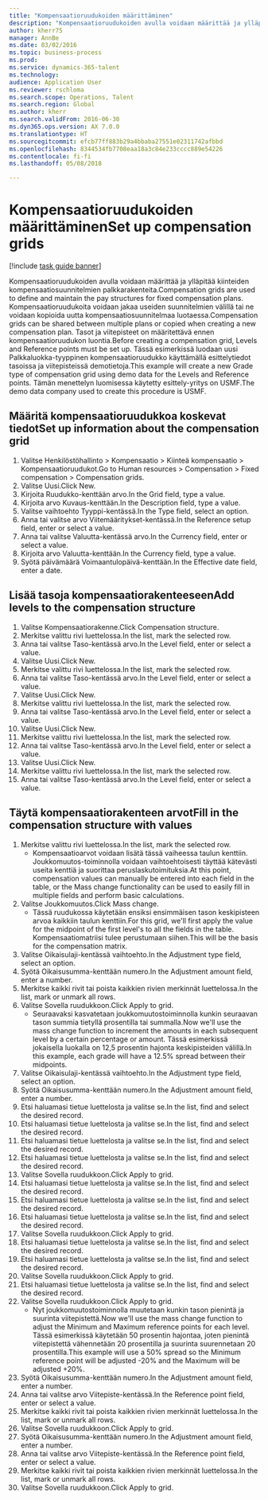```yaml
--- 
title: "Kompensaatioruudukoiden määrittäminen"
description: "Kompensaatioruudukoiden avulla voidaan määrittää ja ylläpitää kiinteiden kompensaatiosuunnitelmien palkkarakenteita."
author: kherr75
manager: AnnBe
ms.date: 03/02/2016
ms.topic: business-process
ms.prod: 
ms.service: dynamics-365-talent
ms.technology: 
audience: Application User
ms.reviewer: rschloma
ms.search.scope: Operations, Talent
ms.search.region: Global
ms.author: kherr
ms.search.validFrom: 2016-06-30
ms.dyn365.ops.version: AX 7.0.0
ms.translationtype: HT
ms.sourcegitcommit: efcb77ff883b29a4bbaba27551e02311742afbbd
ms.openlocfilehash: 8344534fb7708eaa18a3c84e233cccc889e54226
ms.contentlocale: fi-fi
ms.lasthandoff: 05/08/2018

---
```

# <a name="set-up-compensation-grids"></a><span data-ttu-id="b84ad-103">Kompensaatioruudukoiden määrittäminen</span><span class="sxs-lookup"><span data-stu-id="b84ad-103">Set up compensation grids</span></span>

[!include [task guide banner](../../includes/task-guide-banner.md)]

<span data-ttu-id="b84ad-104">Kompensaatioruudukoiden avulla voidaan määrittää ja ylläpitää kiinteiden kompensaatiosuunnitelmien palkkarakenteita.</span><span class="sxs-lookup"><span data-stu-id="b84ad-104">Compensation grids are used to define and maintain the pay structures for fixed compensation plans.</span></span> <span data-ttu-id="b84ad-105">Kompensaatioruudukoita voidaan jakaa useiden suunnitelmien välillä tai ne voidaan kopioida uutta kompensaatiosuunnitelmaa luotaessa.</span><span class="sxs-lookup"><span data-stu-id="b84ad-105">Compensation grids can be shared between multiple plans or copied when creating a new compensation plan.</span></span>  <span data-ttu-id="b84ad-106">Tasot ja viitepisteet on määritettävä ennen kompensaatioruudukon luontia.</span><span class="sxs-lookup"><span data-stu-id="b84ad-106">Before creating a compensation grid, Levels and Reference points must be set up.</span></span> <span data-ttu-id="b84ad-107">Tässä esimerkissä luodaan uusi Palkkaluokka-tyyppinen kompensaatioruudukko käyttämällä esittelytiedot tasoissa ja viitepisteissä demotietoja.</span><span class="sxs-lookup"><span data-stu-id="b84ad-107">This example will create a new Grade type of compensation grid using demo data for the Levels and Reference points.</span></span> <span data-ttu-id="b84ad-108">Tämän menettelyn luomisessa käytetty esittely-yritys on USMF.</span><span class="sxs-lookup"><span data-stu-id="b84ad-108">The demo data company used to create this procedure is USMF.</span></span>


## <a name="set-up-information-about-the-compensation-grid"></a><span data-ttu-id="b84ad-109">Määritä kompensaatioruudukkoa koskevat tiedot</span><span class="sxs-lookup"><span data-stu-id="b84ad-109">Set up information about the compensation grid</span></span>
1. <span data-ttu-id="b84ad-110">Valitse Henkilöstöhallinto > Kompensaatio > Kiinteä kompensaatio > Kompensaatioruudukot.</span><span class="sxs-lookup"><span data-stu-id="b84ad-110">Go to Human resources > Compensation > Fixed compensation > Compensation grids.</span></span>
2. <span data-ttu-id="b84ad-111">Valitse Uusi.</span><span class="sxs-lookup"><span data-stu-id="b84ad-111">Click New.</span></span>
3. <span data-ttu-id="b84ad-112">Kirjoita Ruudukko-kenttään arvo.</span><span class="sxs-lookup"><span data-stu-id="b84ad-112">In the Grid field, type a value.</span></span>
4. <span data-ttu-id="b84ad-113">Kirjoita arvo Kuvaus-kenttään.</span><span class="sxs-lookup"><span data-stu-id="b84ad-113">In the Description field, type a value.</span></span>
5. <span data-ttu-id="b84ad-114">Valitse vaihtoehto Tyyppi-kentässä.</span><span class="sxs-lookup"><span data-stu-id="b84ad-114">In the Type field, select an option.</span></span>
6. <span data-ttu-id="b84ad-115">Anna tai valitse arvo Viitemääritykset-kentässä.</span><span class="sxs-lookup"><span data-stu-id="b84ad-115">In the Reference setup field, enter or select a value.</span></span>
7. <span data-ttu-id="b84ad-116">Anna tai valitse Valuutta-kentässä arvo.</span><span class="sxs-lookup"><span data-stu-id="b84ad-116">In the Currency field, enter or select a value.</span></span>
8. <span data-ttu-id="b84ad-117">Kirjoita arvo Valuutta-kenttään.</span><span class="sxs-lookup"><span data-stu-id="b84ad-117">In the Currency field, type a value.</span></span>
9. <span data-ttu-id="b84ad-118">Syötä päivämäärä Voimaantulopäivä-kenttään.</span><span class="sxs-lookup"><span data-stu-id="b84ad-118">In the Effective date field, enter a date.</span></span>

## <a name="add-levels-to-the-compensation-structure"></a><span data-ttu-id="b84ad-119">Lisää tasoja kompensaatiorakenteeseen</span><span class="sxs-lookup"><span data-stu-id="b84ad-119">Add levels to the compensation structure</span></span>
1. <span data-ttu-id="b84ad-120">Valitse Kompensaatiorakenne.</span><span class="sxs-lookup"><span data-stu-id="b84ad-120">Click Compensation structure.</span></span>
2. <span data-ttu-id="b84ad-121">Merkitse valittu rivi luettelossa.</span><span class="sxs-lookup"><span data-stu-id="b84ad-121">In the list, mark the selected row.</span></span>
3. <span data-ttu-id="b84ad-122">Anna tai valitse Taso-kentässä arvo.</span><span class="sxs-lookup"><span data-stu-id="b84ad-122">In the Level field, enter or select a value.</span></span>
4. <span data-ttu-id="b84ad-123">Valitse Uusi.</span><span class="sxs-lookup"><span data-stu-id="b84ad-123">Click New.</span></span>
5. <span data-ttu-id="b84ad-124">Merkitse valittu rivi luettelossa.</span><span class="sxs-lookup"><span data-stu-id="b84ad-124">In the list, mark the selected row.</span></span>
6. <span data-ttu-id="b84ad-125">Anna tai valitse Taso-kentässä arvo.</span><span class="sxs-lookup"><span data-stu-id="b84ad-125">In the Level field, enter or select a value.</span></span>
7. <span data-ttu-id="b84ad-126">Valitse Uusi.</span><span class="sxs-lookup"><span data-stu-id="b84ad-126">Click New.</span></span>
8. <span data-ttu-id="b84ad-127">Merkitse valittu rivi luettelossa.</span><span class="sxs-lookup"><span data-stu-id="b84ad-127">In the list, mark the selected row.</span></span>
9. <span data-ttu-id="b84ad-128">Anna tai valitse Taso-kentässä arvo.</span><span class="sxs-lookup"><span data-stu-id="b84ad-128">In the Level field, enter or select a value.</span></span>
10. <span data-ttu-id="b84ad-129">Valitse Uusi.</span><span class="sxs-lookup"><span data-stu-id="b84ad-129">Click New.</span></span>
11. <span data-ttu-id="b84ad-130">Merkitse valittu rivi luettelossa.</span><span class="sxs-lookup"><span data-stu-id="b84ad-130">In the list, mark the selected row.</span></span>
12. <span data-ttu-id="b84ad-131">Anna tai valitse Taso-kentässä arvo.</span><span class="sxs-lookup"><span data-stu-id="b84ad-131">In the Level field, enter or select a value.</span></span>
13. <span data-ttu-id="b84ad-132">Valitse Uusi.</span><span class="sxs-lookup"><span data-stu-id="b84ad-132">Click New.</span></span>
14. <span data-ttu-id="b84ad-133">Merkitse valittu rivi luettelossa.</span><span class="sxs-lookup"><span data-stu-id="b84ad-133">In the list, mark the selected row.</span></span>
15. <span data-ttu-id="b84ad-134">Anna tai valitse Taso-kentässä arvo.</span><span class="sxs-lookup"><span data-stu-id="b84ad-134">In the Level field, enter or select a value.</span></span>

## <a name="fill-in-the-compensation-structure-with-values"></a><span data-ttu-id="b84ad-135">Täytä kompensaatiorakenteen arvot</span><span class="sxs-lookup"><span data-stu-id="b84ad-135">Fill in the compensation structure with values</span></span>
1. <span data-ttu-id="b84ad-136">Merkitse valittu rivi luettelossa.</span><span class="sxs-lookup"><span data-stu-id="b84ad-136">In the list, mark the selected row.</span></span>
    * <span data-ttu-id="b84ad-137">Kompensaatioarvot voidaan lisätä tässä vaiheessa taulun kenttiin. Joukkomuutos-toiminnolla voidaan vaihtoehtoisesti täyttää kätevästi useita kenttiä ja suorittaa peruslaskutoimituksia.</span><span class="sxs-lookup"><span data-stu-id="b84ad-137">At this point, compensation values can manually be entered into each field in the table, or the Mass change functionality can be used to easily fill in multiple fields and perform basic calculations.</span></span>  
2. <span data-ttu-id="b84ad-138">Valitse Joukkomuutos.</span><span class="sxs-lookup"><span data-stu-id="b84ad-138">Click Mass change.</span></span>
    * <span data-ttu-id="b84ad-139">Tässä ruudukossa käytetään ensiksi ensimmäisen tason keskipisteen arvoa kaikkiin taulun kenttiin.</span><span class="sxs-lookup"><span data-stu-id="b84ad-139">For this grid, we'll first apply the value for the midpoint of the first level's to all the fields in the table.</span></span> <span data-ttu-id="b84ad-140">Kompensaatiomatriisi tulee perustumaan siihen.</span><span class="sxs-lookup"><span data-stu-id="b84ad-140">This will be the basis for the compensation matrix.</span></span>  
3. <span data-ttu-id="b84ad-141">Valitse Oikaisulaji-kentässä vaihtoehto.</span><span class="sxs-lookup"><span data-stu-id="b84ad-141">In the Adjustment type field, select an option.</span></span>
4. <span data-ttu-id="b84ad-142">Syötä Oikaisusumma-kenttään numero.</span><span class="sxs-lookup"><span data-stu-id="b84ad-142">In the Adjustment amount field, enter a number.</span></span>
5. <span data-ttu-id="b84ad-143">Merkitse kaikki rivit tai poista kaikkien rivien merkinnät luettelossa.</span><span class="sxs-lookup"><span data-stu-id="b84ad-143">In the list, mark or unmark all rows.</span></span>
6. <span data-ttu-id="b84ad-144">Valitse Sovella ruudukkoon.</span><span class="sxs-lookup"><span data-stu-id="b84ad-144">Click Apply to grid.</span></span>
    * <span data-ttu-id="b84ad-145">Seuraavaksi kasvatetaan joukkomuutostoiminnolla kunkin seuraavan tason summia tietyllä prosentilla tai summalla.</span><span class="sxs-lookup"><span data-stu-id="b84ad-145">Now we'll use the mass change function to increment the amounts in each subsequent level by a certain percentage or amount.</span></span> <span data-ttu-id="b84ad-146">Tässä esimerkissä jokaisella luokalla on 12,5 prosentin hajonta keskipisteiden välillä.</span><span class="sxs-lookup"><span data-stu-id="b84ad-146">In this example, each grade will have a 12.5% spread between their midpoints.</span></span>  
7. <span data-ttu-id="b84ad-147">Valitse Oikaisulaji-kentässä vaihtoehto.</span><span class="sxs-lookup"><span data-stu-id="b84ad-147">In the Adjustment type field, select an option.</span></span>
8. <span data-ttu-id="b84ad-148">Syötä Oikaisusumma-kenttään numero.</span><span class="sxs-lookup"><span data-stu-id="b84ad-148">In the Adjustment amount field, enter a number.</span></span>
9. <span data-ttu-id="b84ad-149">Etsi haluamasi tietue luettelosta ja valitse se.</span><span class="sxs-lookup"><span data-stu-id="b84ad-149">In the list, find and select the desired record.</span></span>
10. <span data-ttu-id="b84ad-150">Etsi haluamasi tietue luettelosta ja valitse se.</span><span class="sxs-lookup"><span data-stu-id="b84ad-150">In the list, find and select the desired record.</span></span>
11. <span data-ttu-id="b84ad-151">Etsi haluamasi tietue luettelosta ja valitse se.</span><span class="sxs-lookup"><span data-stu-id="b84ad-151">In the list, find and select the desired record.</span></span>
12. <span data-ttu-id="b84ad-152">Etsi haluamasi tietue luettelosta ja valitse se.</span><span class="sxs-lookup"><span data-stu-id="b84ad-152">In the list, find and select the desired record.</span></span>
13. <span data-ttu-id="b84ad-153">Valitse Sovella ruudukkoon.</span><span class="sxs-lookup"><span data-stu-id="b84ad-153">Click Apply to grid.</span></span>
14. <span data-ttu-id="b84ad-154">Etsi haluamasi tietue luettelosta ja valitse se.</span><span class="sxs-lookup"><span data-stu-id="b84ad-154">In the list, find and select the desired record.</span></span>
15. <span data-ttu-id="b84ad-155">Etsi haluamasi tietue luettelosta ja valitse se.</span><span class="sxs-lookup"><span data-stu-id="b84ad-155">In the list, find and select the desired record.</span></span>
16. <span data-ttu-id="b84ad-156">Etsi haluamasi tietue luettelosta ja valitse se.</span><span class="sxs-lookup"><span data-stu-id="b84ad-156">In the list, find and select the desired record.</span></span>
17. <span data-ttu-id="b84ad-157">Valitse Sovella ruudukkoon.</span><span class="sxs-lookup"><span data-stu-id="b84ad-157">Click Apply to grid.</span></span>
18. <span data-ttu-id="b84ad-158">Etsi haluamasi tietue luettelosta ja valitse se.</span><span class="sxs-lookup"><span data-stu-id="b84ad-158">In the list, find and select the desired record.</span></span>
19. <span data-ttu-id="b84ad-159">Etsi haluamasi tietue luettelosta ja valitse se.</span><span class="sxs-lookup"><span data-stu-id="b84ad-159">In the list, find and select the desired record.</span></span>
20. <span data-ttu-id="b84ad-160">Valitse Sovella ruudukkoon.</span><span class="sxs-lookup"><span data-stu-id="b84ad-160">Click Apply to grid.</span></span>
21. <span data-ttu-id="b84ad-161">Etsi haluamasi tietue luettelosta ja valitse se.</span><span class="sxs-lookup"><span data-stu-id="b84ad-161">In the list, find and select the desired record.</span></span>
22. <span data-ttu-id="b84ad-162">Valitse Sovella ruudukkoon.</span><span class="sxs-lookup"><span data-stu-id="b84ad-162">Click Apply to grid.</span></span>
    * <span data-ttu-id="b84ad-163">Nyt joukkomuutostoiminnolla muutetaan kunkin tason pienintä ja suurinta viitepistettä.</span><span class="sxs-lookup"><span data-stu-id="b84ad-163">Now we'll use the mass change function to adjust the Minimum and Maximum reference points for each level.</span></span> <span data-ttu-id="b84ad-164">Tässä esimerkissä käytetään 50 prosentin hajontaa, joten pienintä viitepistettä vähennetään 20 prosentilla ja suurinta suurennetaan 20 prosentilla.</span><span class="sxs-lookup"><span data-stu-id="b84ad-164">This example will use a 50% spread so the Minimum reference point will be adjusted -20% and the Maximum will be adjusted +20%.</span></span>  
23. <span data-ttu-id="b84ad-165">Syötä Oikaisusumma-kenttään numero.</span><span class="sxs-lookup"><span data-stu-id="b84ad-165">In the Adjustment amount field, enter a number.</span></span>
24. <span data-ttu-id="b84ad-166">Anna tai valitse arvo Viitepiste-kentässä.</span><span class="sxs-lookup"><span data-stu-id="b84ad-166">In the Reference point field, enter or select a value.</span></span>
25. <span data-ttu-id="b84ad-167">Merkitse kaikki rivit tai poista kaikkien rivien merkinnät luettelossa.</span><span class="sxs-lookup"><span data-stu-id="b84ad-167">In the list, mark or unmark all rows.</span></span>
26. <span data-ttu-id="b84ad-168">Valitse Sovella ruudukkoon.</span><span class="sxs-lookup"><span data-stu-id="b84ad-168">Click Apply to grid.</span></span>
27. <span data-ttu-id="b84ad-169">Syötä Oikaisusumma-kenttään numero.</span><span class="sxs-lookup"><span data-stu-id="b84ad-169">In the Adjustment amount field, enter a number.</span></span>
28. <span data-ttu-id="b84ad-170">Anna tai valitse arvo Viitepiste-kentässä.</span><span class="sxs-lookup"><span data-stu-id="b84ad-170">In the Reference point field, enter or select a value.</span></span>
29. <span data-ttu-id="b84ad-171">Merkitse kaikki rivit tai poista kaikkien rivien merkinnät luettelossa.</span><span class="sxs-lookup"><span data-stu-id="b84ad-171">In the list, mark or unmark all rows.</span></span>
30. <span data-ttu-id="b84ad-172">Valitse Sovella ruudukkoon.</span><span class="sxs-lookup"><span data-stu-id="b84ad-172">Click Apply to grid.</span></span>


